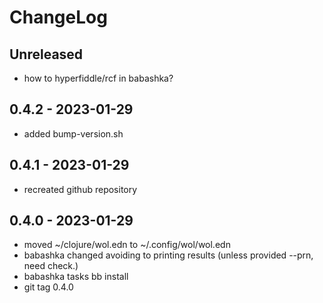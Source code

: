 # ChangeLog

## Unreleased
* how to hyperfiddle/rcf in babashka?

## 0.4.2 - 2023-01-29
* added bump-version.sh

## 0.4.1 - 2023-01-29
* recreated github repository

## 0.4.0 - 2023-01-29
* moved ~/clojure/wol.edn to ~/.config/wol/wol.edn
* babashka changed avoiding to printing results
  (unless provided --prn, need check.)
* babashka tasks
  bb install
* git tag 0.4.0
